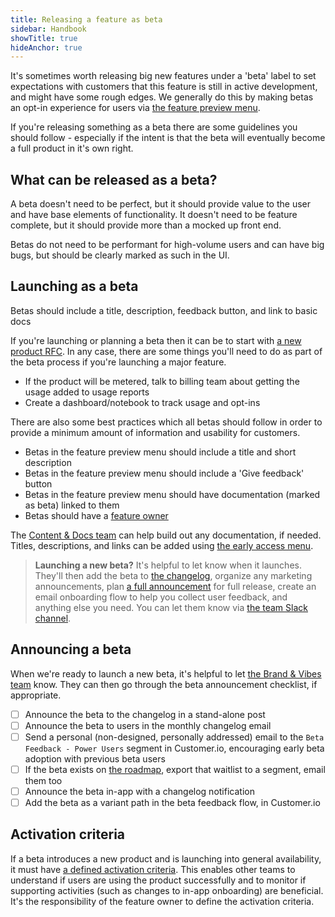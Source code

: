 ```yaml
---
title: Releasing a feature as beta
sidebar: Handbook
showTitle: true
hideAnchor: true
---
```


It's sometimes worth releasing big new features under a 'beta' label to set expectations with customers that this feature is still in active development, and might have some rough edges. We generally do this by making betas an opt-in experience for users via [the feature preview menu](http://app.posthog.com/home#panel=feature-previews).

If you're releasing something as a beta there are some guidelines you should follow - especially if the intent is that the beta will eventually become a full product in it's own right. 

## What can be released as a beta?
A beta doesn't need to be perfect, but it should provide value to the user and have base elements of functionality. It doesn't need to be feature complete, but it should provide more than a mocked up front end. 

Betas do not need to be performant for high-volume users and can have big bugs, but should be clearly marked as such in the UI. 

## Launching as a beta

<CloudinaryImage
  src="https://res.cloudinary.com/dmukukwp6/image/upload/goodbeta_daa2ddca2a.png"
  alt="An example of a good beta"
  className="dark:hidden"
/>
<CloudinaryImage
  src="https://res.cloudinary.com/dmukukwp6/image/upload/goodbeta_dark_1dd8b2e833.png"
  alt="An example of a good beta"
  className="hidden dark:block"
/> 
<Caption>Betas should include a title, description, feedback button, and link to basic docs</Caption>

If you're launching or planning a beta then it can be to start with [a new product RFC](https://github.com/PostHog/product-internal/blob/main/requests-for-comments/templates/request-for-comments-new-product.md). In any case, there are some things you'll need to do as part of the beta process if you're launching a major feature. 

- If the product will be metered, talk to billing team about getting the usage added to usage reports
- Create a dashboard/notebook to track usage and opt-ins

There are also some best practices which all betas should follow in order to provide a minimum amount of information and usability for customers.

- Betas in the feature preview menu should include a title and short description 
- Betas in the feature preview menu should include a 'Give feedback' button
- Betas in the feature preview menu should have documentation (marked as beta) linked to them
- Betas should have a [feature owner](/handbook/engineering/feature-ownership)

The [Content & Docs team](/teams/marketing) can help build out any documentation, if needed. Titles, descriptions, and links can be added using [the early access menu](https://us.posthog.com/project/2/early_access_features).

> **Launching a new beta?** It's helpful to let  know when it launches. They'll then add the beta to [the changelog](https://posthog.com/changelog/), organize any marketing announcements, plan [a full announcement](https://github.com/PostHog/meta/issues/new?template=launch-plan-.md) for full release, create an email onboarding flow to help you collect user feedback, and anything else you need. You can let them know via [the team Slack channel](https://posthog.slack.com/archives/C083V7C6GKE).

## Announcing a beta

When we're ready to launch a new beta, it's helpful to let [the Brand & Vibes team](/teams/brand-vibes) know. They can then go through the beta announcement checklist, if appropriate. 

- [ ] Announce the beta to the changelog in a stand-alone post
- [ ] Announce the beta to users in the monthly changelog email
- [ ] Send a personal (non-designed, personally addressed) email to the `Beta Feedback - Power Users` segment in Customer.io, encouraging early beta adoption with previous beta users
- [ ] If the beta exists on [the roadmap](/roadmap), export that waitlist to a segment, email them too
- [ ] Announce the beta in-app with a changelog notification
- [ ] Add the beta as a variant path in the beta feedback flow, in Customer.io

## Activation criteria

If a beta introduces a new product and is launching into general availability, it must have [a defined activation criteria](/handbook/growth/growth-engineering/product-intents). This enables other teams to understand if users are using the product successfully and to monitor if supporting activities (such as changes to in-app onboarding) are beneficial. It's the responsibility of the feature owner to define the activation criteria. 

